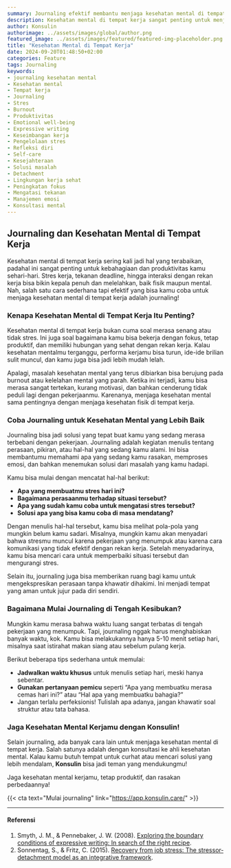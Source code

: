 ```yaml
---
summary: Journaling efektif membantu menjaga kesehatan mental di tempat kerja dengan memproses stres dan menemukan solusi dari tantangan sehari-hari.
description: Kesehatan mental di tempat kerja sangat penting untuk menjaga produktivitas dan kesejahteraan. Salah satu cara yang dapat membantu adalah journaling. Dengan journaling, kamu bisa mencatat hal-hal yang membuat stres, merenungkan perasaan, serta menemukan solusi dari masalah yang dihadapi. Melalui proses menulis, kamu dapat melihat pola yang menyebabkan stres dan lebih mudah mencari cara untuk mengatasinya. Journaling tidak membutuhkan banyak waktu, hanya 5-10 menit sehari sudah cukup untuk membantu menjaga kesehatan mentalmu di tengah kesibukan kerja.
author: Konsulin
authorimage: ../assets/images/global/author.png
featured_image: ../assets/images/featured/featured-img-placeholder.png
title: "Kesehatan Mental di Tempat Kerja"
date: 2024-09-20T01:48:50+02:00
categories: Feature
tags: Journaling
keywords:
- journaling kesehatan mental
- Kesehatan mental
- Tempat kerja
- Journaling
- Stres
- Burnout
- Produktivitas
- Emotional well-being
- Expressive writing
- Keseimbangan kerja
- Pengelolaan stres
- Refleksi diri
- Self-care
- Kesejahteraan
- Solusi masalah
- Detachment
- Lingkungan kerja sehat
- Peningkatan fokus
- Mengatasi tekanan
- Manajemen emosi
- Konsultasi mental
---
```


## Journaling dan Kesehatan Mental di Tempat Kerja

Kesehatan mental di tempat kerja sering kali jadi hal yang terabaikan, padahal ini sangat penting untuk kebahagiaan dan produktivitas kamu sehari-hari. Stres kerja, tekanan deadline, hingga interaksi dengan rekan kerja bisa bikin kepala penuh dan melelahkan, baik fisik maupun mental. Nah, salah satu cara sederhana tapi efektif yang bisa kamu coba untuk menjaga kesehatan mental di tempat kerja adalah journaling!

### Kenapa Kesehatan Mental di Tempat Kerja Itu Penting?

Kesehatan mental di tempat kerja bukan cuma soal merasa senang atau tidak stres. Ini juga soal bagaimana kamu bisa bekerja dengan fokus, tetap produktif, dan memiliki hubungan yang sehat dengan rekan kerja. Kalau kesehatan mentalmu terganggu, performa kerjamu bisa turun, ide-ide brilian sulit muncul, dan kamu juga bisa jadi lebih mudah lelah.

Apalagi, masalah kesehatan mental yang terus dibiarkan bisa berujung pada burnout atau kelelahan mental yang parah. Ketika ini terjadi, kamu bisa merasa sangat tertekan, kurang motivasi, dan bahkan cenderung tidak peduli lagi dengan pekerjaanmu. Karenanya, menjaga kesehatan mental sama pentingnya dengan menjaga kesehatan fisik di tempat kerja.

### Coba Journaling untuk Kesehatan Mental yang Lebih Baik

Journaling bisa jadi solusi yang tepat buat kamu yang sedang merasa terbebani dengan pekerjaan. Journaling adalah kegiatan menulis tentang perasaan, pikiran, atau hal-hal yang sedang kamu alami. Ini bisa membantumu memahami apa yang sedang kamu rasakan, memproses emosi, dan bahkan menemukan solusi dari masalah yang kamu hadapi.

Kamu bisa mulai dengan mencatat hal-hal berikut:

- **Apa yang membuatmu stres hari ini?**
- **Bagaimana perasaanmu terhadap situasi tersebut?**
- **Apa yang sudah kamu coba untuk mengatasi stres tersebut?**
- **Solusi apa yang bisa kamu coba di masa mendatang?**

Dengan menulis hal-hal tersebut, kamu bisa melihat pola-pola yang mungkin belum kamu sadari. Misalnya, mungkin kamu akan menyadari bahwa stresmu muncul karena pekerjaan yang menumpuk atau karena cara komunikasi yang tidak efektif dengan rekan kerja. Setelah menyadarinya, kamu bisa mencari cara untuk memperbaiki situasi tersebut dan mengurangi stres.

Selain itu, journaling juga bisa memberikan ruang bagi kamu untuk mengekspresikan perasaan tanpa khawatir dihakimi. Ini menjadi tempat yang aman untuk jujur pada diri sendiri.

### Bagaimana Mulai Journaling di Tengah Kesibukan?

Mungkin kamu merasa bahwa waktu luang sangat terbatas di tengah pekerjaan yang menumpuk. Tapi, journaling nggak harus menghabiskan banyak waktu, kok. Kamu bisa melakukannya hanya 5-10 menit setiap hari, misalnya saat istirahat makan siang atau sebelum pulang kerja.

Berikut beberapa tips sederhana untuk memulai:

- **Jadwalkan waktu khusus** untuk menulis setiap hari, meski hanya sebentar.
- **Gunakan pertanyaan pemicu** seperti “Apa yang membuatku merasa cemas hari ini?” atau “Hal apa yang membuatku bahagia?”
- Jangan terlalu perfeksionis! Tulislah apa adanya, jangan khawatir soal struktur atau tata bahasa.

### Jaga Kesehatan Mental Kerjamu dengan Konsulin!

Selain journaling, ada banyak cara lain untuk menjaga kesehatan mental di tempat kerja. Salah satunya adalah dengan konsultasi ke ahli kesehatan mental. Kalau kamu butuh tempat untuk curhat atau mencari solusi yang lebih mendalam, **Konsulin** bisa jadi teman yang mendukungmu!

Jaga kesehatan mental kerjamu, tetap produktif, dan rasakan perbedaannya!

{{< cta text="Mulai journaling" link="https://app.konsulin.care/" >}}

---

#### Referensi

1. Smyth, J. M., & Pennebaker, J. W. (2008). [Exploring the boundary conditions of expressive writing: In search of the right recipe](https://bpspsychub.onlinelibrary.wiley.com/doi/abs/10.1348/135910707X260117?casa_token=tyY_9NRkXMYAAAAA%3AuhaT06Jw1Z5KO0_oQ2jckxetfuUz3eHzNhfsT8e4Msn5hLtx60VmgK6L8m0Lc2DYmHN0cGdEw9gk1z4Y1g).
2. Sonnentag, S., & Fritz, C. (2015). [Recovery from job stress: The stressor‐detachment model as an integrative framework](https://onlinelibrary.wiley.com/doi/abs/10.1002/job.1924?casa_token=NAsr_u8741UAAAAA%3AlsU_Jy8zGESQtukF0BPaFlBGhJuqNA8wRgQMCJolf41PuPWZDVh5aBilEPoygefOvWyxeCg92eABF1-pcw).
